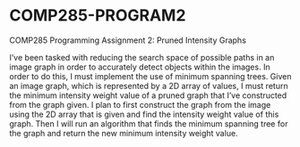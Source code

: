 # COMP285-PROGRAM2
COMP285 Programming Assignment 2: Pruned Intensity Graphs

I’ve been tasked with reducing the search space of possible paths in an image graph in order to accurately detect objects within the images. In order to do this, I must implement the use of minimum spanning trees. Given an image graph, which is represented by a 2D array of values, I must return the minimum intensity weight value of a pruned graph that I’ve constructed from the graph given. I plan to first construct the graph from the image using the 2D array that is given and find the intensity weight value of this graph. Then I will run an algorithm that finds the minimum spanning tree for the graph and return the new minimum intensity weight value.
